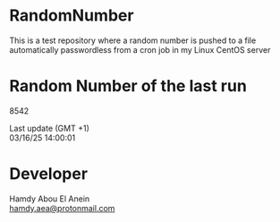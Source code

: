 # RandomNumber    
This is a test repository where a random number is pushed to a file automatically passwordless from a cron job in my Linux CentOS server    
# Random Number of the last run   
8542
      
Last update (GMT +1)    
03/16/25 14:00:01
# Developer    
Hamdy Abou El Anein   
hamdy.aea@protonmail.com
